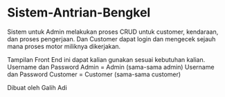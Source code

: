 # Sistem-Antrian-Bengkel
Sistem untuk Admin melakukan proses CRUD untuk customer, kendaraan, dan proses pengerjaan. Dan Customer dapat login dan mengecek sejauh mana proses motor miliknya dikerjakan.

Tampilan Front End ini dapat kalian gunakan sesuai kebutuhan kalian. 
Username dan Password Admin = Admin (sama-sama admin)
Username dan Password Customer = Customer (sama-sama customer)

Dibuat oleh Galih Adi
